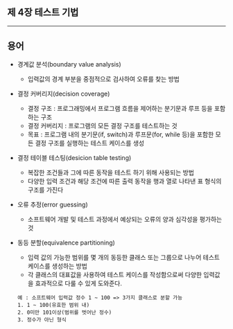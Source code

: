 ## 제 4장 테스트 기법
***
## 용어
- 경계값 분석(boundary value analysis)
	- 입력값의 경계 부분을 중점적으로 검사하여 오류를 찾는 방법

- 결정 커버리지(decision coverage)
	- 결정 구조 : 프로그래밍에서 프로그램 흐름을 제어하는 분기문과 루프 등을 포함하는 구조
	- 결정 커버리지 : 프로그램의 모든 결정 구조를 테스트하는 것
	- 목표 : 프로그램 내의 분기문(if, switch)과 루프문(for, while 등)을 포함한 모든 결정 구조를 실행하는 테스트 케이스를 생성

- 결정 테이블 테스팅(desicion table testing)
	- 복잡한 조건들과 그에 따른 동작을 테스트 하기 위해 사용되는 방법
	- 다양한 입력 조건과 해당 조건에 따른 출력 동작을 행과 열로 나타낸 표 형식의 구조를 가진다

- 오류 추정(error guessing)
	- 소프트웨어 개발 및 테스트 과정에서 예상되는 오류의 양과 심각성을 평가하는 것

- 동등 분할(equivalence partitioning)
	- 입력 값의 가능한 범위를 몇 개의 동등한 클래스 또는 그룹으로 나누어 테스트 케이스를 생성하는 방법
	- 각 클래스의 대표값을 사용하여 테스트 케이스를 작성함으로써 다양한 입력값을 효과적으로 다룰 수 있게 도와준다.
	```
	예 : 소프트웨어 입력값 정수 1 ~ 100 => 3가지 클래스로 분할 가능
	1. 1 ~ 100(유효한 범위 내)
	2. 0미만 101이상(범위를 벗어난 정수)
	3. 정수가 아닌 형식
	```
